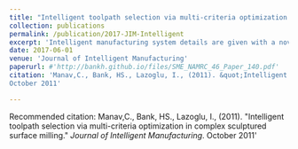 ```yaml
---
title: "Intelligent toolpath selection via multi-criteria optimization in complex sculptured surface milling"
collection: publications
permalink: /publication/2017-JIM-Intelligent
excerpt: 'Intelligent manufacturing system details are given with a novel toolpath optimization algorithm.'
date: 2017-06-01
venue: 'Journal of Intelligent Manufacturing'
paperurl: #'http://bankh.github.io/files/SME_NAMRC_46_Paper_140.pdf'
citation: 'Manav,C., Bank, HS., Lazoglu, I., (2011). &quot;Intelligent toolpath selection via multi-criteria optimization in complex sculptured surface milling.&quot; <i>Journal of Intelligent Manufacturing</i>.
October 2011'

---
```


Recommended citation: Manav,C., Bank, HS., Lazoglu, I., (2011). &quot;Intelligent toolpath selection via multi-criteria optimization in complex sculptured surface milling.&quot; <i>Journal of Intelligent Manufacturing</i>.
October 2011'